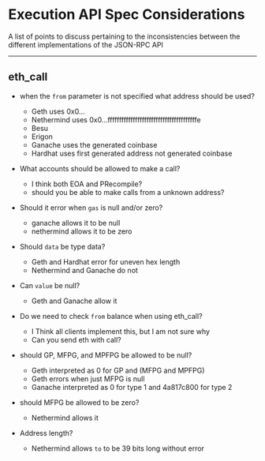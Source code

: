 # Execution API Spec Considerations
A list of points to discuss pertaining to the inconsistencies between the different implementations of the JSON-RPC API

---
## eth_call

* when the `from` parameter is not specified what address should be used?
  * Geth uses 0x0...
  * Nethermind uses 0x0...fffffffffffffffffffffffffffffffffffffffe
  * Besu 
  * Erigon
  * Ganache uses the generated coinbase
  * Hardhat uses first generated address not generated coinbase
* What accounts should be allowed to make a call?
  * I think both EOA and PRecompile?
  * should you be able to make calls from a unknown address?
* Should it error when `gas` is null and/or zero?
  * ganache allows it to be null
  * nethermind allows it to be zero
* Should `data` be type data?
  * Geth and Hardhat error for uneven hex length
  * Nethermind and Ganache do not
* Can `value` be null?
  * Geth and Ganache allow it 
* Do we need to check `from` balance when using eth_call?
  * I Think all clients implement this, but I am not sure why
  * Can you send eth with call?
* should GP, MFPG, and MPFPG be allowed to be null?
  * Geth interpreted as 0 for GP and (MFPG and MPFPG)
  * Geth errors when just MFPG is null
  * Ganache interpreted as 0 for type 1 and 4a817c800 for type 2
* should MFPG be allowed to be zero?
  * Nethermind allows it
  
* Address length?
  * Nethermind allows `to` to be 39 bits long without error